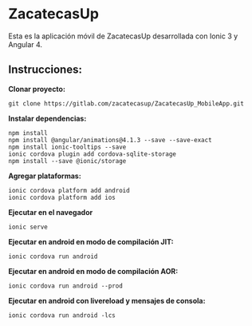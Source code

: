 # ZacatecasUp

Esta es la aplicación móvil de ZacatecasUp desarrollada con Ionic 3 y Angular 4.

## Instrucciones:

**Clonar proyecto:**
```
git clone https://gitlab.com/zacatecasup/ZacatecasUp_MobileApp.git
```

**Instalar dependencias:**
```
npm install
npm install @angular/animations@4.1.3 --save --save-exact
npm install ionic-tooltips --save
ionic cordova plugin add cordova-sqlite-storage
npm install --save @ionic/storage
```

**Agregar plataformas:**
```
ionic cordova platform add android
ionic cordova platform add ios
```

**Ejecutar en el navegador**
```
ionic serve
```

**Ejecutar en android en modo de compilación JIT:**
```
ionic cordova run android
```

**Ejecutar en android en modo de compilación AOR:**
```
ionic cordova run android --prod
```

**Ejecutar en android con livereload y mensajes de consola:**
```
ionic cordova run android -lcs
```
